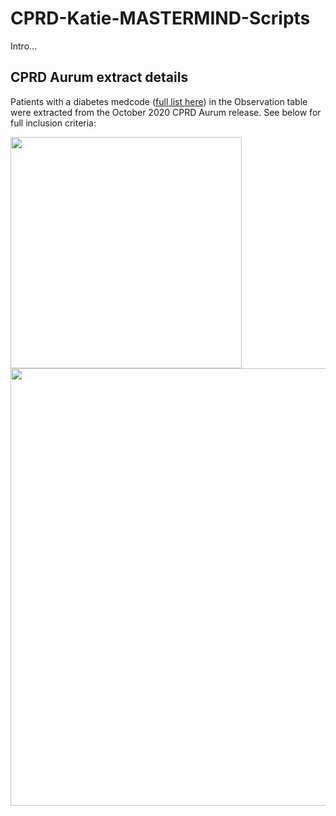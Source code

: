 # CPRD-Katie-MASTERMIND-Scripts

Intro...

## CPRD Aurum extract details
Patients with a diabetes medcode ([full list here](https://github.com/Exeter-Diabetes/CPRD-Katie-MASTERMIND-Scripts/blob/main/Extract-details/diab_med_codes_2020.txt)) in the Observation table were extracted from the October 2020 CPRD Aurum release. See below for full inclusion criteria:

<img src="https://github.com/Exeter-Diabetes/CPRD-Katie-MASTERMIND-Scripts/blob/main/Extract-details/download_details2.PNG" width="370">
<img src="https://github.com/Exeter-Diabetes/CPRD-Katie-MASTERMIND-Scripts/blob/main/Extract-details/download_details1.PNG" width="700">
